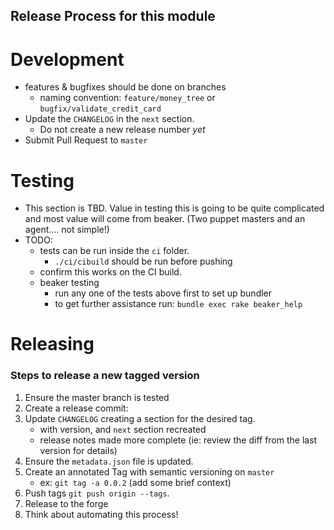 ## Release Process for this module

# Development

* features & bugfixes should be done on branches
    * naming convention: `feature/money_tree` or `bugfix/validate_credit_card`
* Update the `CHANGELOG` in the `next` section.
    * Do not create a new release number *yet*
* Submit Pull Request to `master`

# Testing
* This section is TBD. Value in testing this is going to be quite complicated and most value will come from beaker.  (Two puppet masters and an agent....   not simple!)
* TODO:
    * tests can be run inside the `ci` folder.
        * `./ci/cibuild` should be run before pushing
    * confirm this works on the CI build.
    * beaker testing
        * run any one of the tests above first to set up bundler
        * to get further assistance run: `bundle exec rake beaker_help`

# Releasing

### Steps to release a new tagged version
1. Ensure the master branch is tested
2. Create a release commit:
  1. Update `CHANGELOG` creating a section for the desired tag.
      * with version, and `next` section recreated
      * release notes made more complete (ie: review the diff from the last version for details)
  2. Ensure the `metadata.json` file is updated.
3. Create an annotated Tag with semantic versioning on `master`
    * ex: `git tag -a 0.0.2` (add some brief context)
4. Push tags `git push origin --tags`.
5. Release to the forge
6. Think about automating this process!
